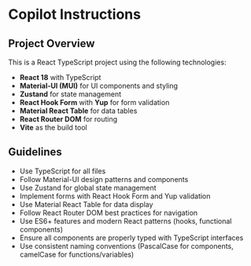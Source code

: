 # Copilot Instructions

<!-- Use this file to provide workspace-specific custom instructions to Copilot. For more details, visit https://code.visualstudio.com/docs/copilot/copilot-customization#_use-a-githubcopilotinstructionsmd-file -->

## Project Overview
This is a React TypeScript project using the following technologies:
- **React 18** with TypeScript
- **Material-UI (MUI)** for UI components and styling
- **Zustand** for state management
- **React Hook Form** with **Yup** for form validation
- **Material React Table** for data tables
- **React Router DOM** for routing
- **Vite** as the build tool

## Guidelines
- Use TypeScript for all files
- Follow Material-UI design patterns and components
- Use Zustand for global state management
- Implement forms with React Hook Form and Yup validation
- Use Material React Table for data display
- Follow React Router DOM best practices for navigation
- Use ES6+ features and modern React patterns (hooks, functional components)
- Ensure all components are properly typed with TypeScript interfaces
- Use consistent naming conventions (PascalCase for components, camelCase for functions/variables)
